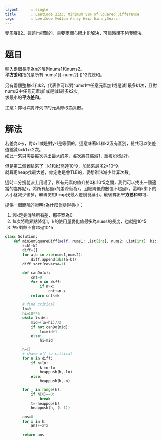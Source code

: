 ```yaml
--- 
layout      : single
title       : LeetCode 2333. Minimum Sum of Squared Difference
tags        : LeetCode Medium Array Heap BinarySearch
---
```

雙周賽82。這題也挺難的，需要兩個心眼才能解決，可惜時間不夠我解決。

# 題目
輸入兩個長度為n的陣列nums1和nums2。  
**平方差和**指的是所有(nums1[i]-nums2[i])^2的總和。  

另有兩個整數k1和k2，代表你可以對nums1中任意元素加1或是減1最多k1次，且對nums2中任意元素加1或是減1最多k2次。  
求最小的**平方差和**。  

注意：你可以將陣列中的元素修改為負數。  

# 解法
若差為x-y，對x+1或是對y-1是等價的，這意味著k1和k2沒有區別，總共可以使差值縮減k=k1+k2次。  
如此一來只需要每次挑出最大的差，每次將其縮減1，重複k次就好。  

但是第二個難點來了：k1和k2高達10^9，加起來最多2*10^9。  
就算用heap找最大差，肯定也是會TLE的，要想辦法減少計算次數。  

這時二分搜就派上用場了，所有元素的值介於0和10^5之間，我們可以找出一個適當的臨界點x，將所有超過x的差降低為x，且總降低的數值不超過k。這時k剩下的大小就減少很多，繼續使用heap找最大差慢慢減小，最後算出**平方差和**即可。  

提供一個簡陋的證明k為什麼會變得夠小：  
1. 若k足夠消除所有差，那答案為0  
2. 每次將臨界點降低1，k的使用量變化值最多為nums的長度，也就是10^5  
3. 故k剩餘不會超過10^5  

```python
class Solution:
    def minSumSquareDiff(self, nums1: List[int], nums2: List[int], k1: int, k2: int) -> int:
        k=k1+k2
        diff=[]
        for a,b in zip(nums1,nums2):
            diff.append(abs(a-b))
        diff.sort(reverse=1)
        
        def canDo(x):
            cnt=0
            for n in diff:
                if n>x:
                    cnt+=n-x
            return cnt<=k
        
        # find critical
        lo=0
        hi=10**5
        while lo<hi:
            mid=(lo+hi)//2
            if not canDo(mid):
                lo=mid+1
            else:
                hi=mid

        h=[]
        # shave off to critical
        for n in diff:
            if n>lo:
                k-=n-lo
                heappush(h,-lo)
            else:
                heappush(h,-n)

        for _ in range(k):
            if h[0]==0:
                break
            t=-heappop(h)
            heappush(h,-(t-1))

        ans=0
        for x in h:
            ans+=x*x
        
        return ans
```
